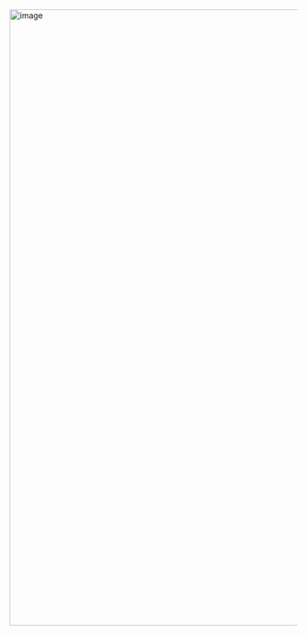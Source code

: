 <img width="1919" height="1079" alt="image" src="https://github.com/user-attachments/assets/6696d892-eee2-4d5d-bb8e-d5a995484e3a" />
